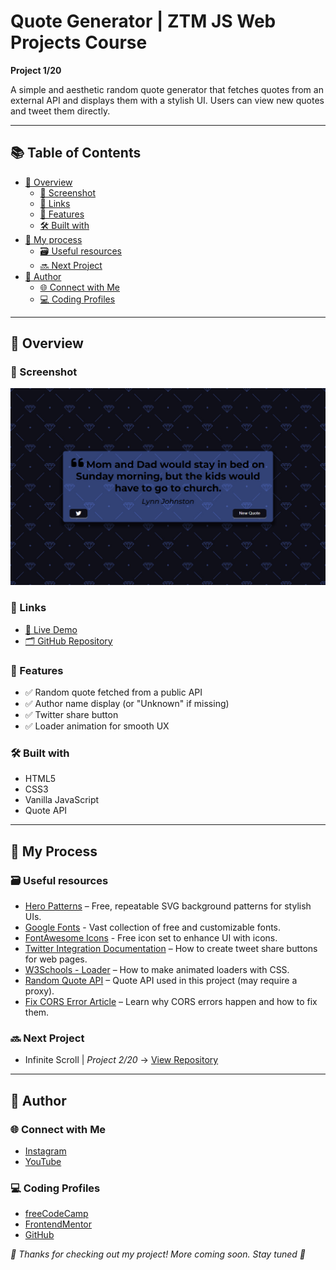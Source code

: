 # Quote Generator | ZTM JS Web Projects Course

**Project 1/20**

A simple and aesthetic random quote generator that fetches quotes from an external API and displays them with a stylish UI. Users can view new quotes and tweet them directly.

---

## 📚 Table of Contents

- [🔎 Overview](#-overview)
  - [📸 Screenshot](#-screenshot)
  - [🔗 Links](#-links)
  - [📌 Features](#-features)
  - [🛠️ Built with](#️-built-with)
- [🧠 My process](#-my-process)
  - [🗃️ Useful resources](#️-useful-resources)
  - [🔜 Next Project](#-next-project)
- [👤 Author](#-author)
  - [🌐 Connect with Me](#-connect-with-me)
  - [💻 Coding Profiles](#-coding-profiles)

---

## 🔎 Overview

### 📸 Screenshot

![Live Preview Screenshot](./assets/screenshot.jpg)

### 🔗 Links

- [🔴 Live Demo](https://dalascript.github.io/quote-generator/)
- [🗂️ GitHub Repository](https://github.com/DalaScript/quote-generator)

### 📌 Features

- ✅ Random quote fetched from a public API
- ✅ Author name display (or "Unknown" if missing)
- ✅ Twitter share button
- ✅ Loader animation for smooth UX

### 🛠️ Built with

- HTML5
- CSS3
- Vanilla JavaScript
- Quote API

---

## 🧠 My Process

### 🗃️ Useful resources

- [Hero Patterns](https://heropatterns.com/) – Free, repeatable SVG background patterns for stylish UIs.
- [Google Fonts](https://fonts.google.com/) - Vast collection of free and customizable fonts.
- [FontAwesome Icons](https://fontawesome.com/icons?d=gallery&q=close&m=free) - Free icon set to enhance UI with icons.
- [Twitter Integration Documentation](https://developer.x.com/en/docs/x-for-websites/tweet-button/guides/web-intent) – How to create tweet share buttons for web pages.
- [W3Schools - Loader](https://www.w3schools.com/howto/howto_css_loader.asp) – How to make animated loaders with CSS.
- [Random Quote API](https://forismatic.com/en/api/) – Quote API used in this project (may require a proxy).
- [Fix CORS Error Article](https://medium.com/@dtkatz/3-ways-to-fix-the-cors-error-and-how-access-control-allow-origin-works-d97d55946d9) – Learn why CORS errors happen and how to fix them.

### 🔜 Next Project

- Infinite Scroll | *Project 2/20* → [View Repository](https://github.com/DalaScript/infinite-scroll)

---

## 👤 Author

### 🌐 Connect with Me

- [Instagram](https://www.instagram.com/DalaScript)
- [YouTube](https://www.youtube.com/@DalaScript)

### 💻 Coding Profiles

- [freeCodeCamp](https://www.freecodecamp.org/DalaScript)
- [FrontendMentor](https://www.frontendmentor.io/profile/DalaScript)
- [GitHub](https://github.com/DalaScript)

*🙌 Thanks for checking out my project! More coming soon. Stay tuned 🚀*
